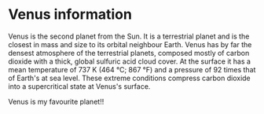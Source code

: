# Venus information

Venus is the second planet from the Sun. It is a terrestrial planet and is the closest in mass and size to its orbital neighbour Earth. Venus has by far the densest atmosphere of the terrestrial planets, composed mostly of carbon dioxide with a thick, global sulfuric acid cloud cover. At the surface it has a mean temperature of 737 K (464 °C; 867 °F) and a pressure of 92 times that of Earth's at sea level. These extreme conditions compress carbon dioxide into a supercritical state at Venus's surface.

Venus is my favourite planet!!
